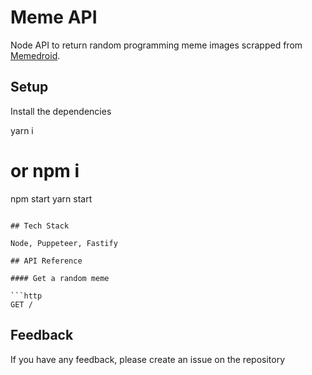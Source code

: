 # Meme API


Node API to return random programming meme images scrapped from [Memedroid](https://www.memedroid.com/memes/tag/programming).

## Setup

Install the dependencies


yarn i 
# or npm i
npm start 
yarn start
```

## Tech Stack

Node, Puppeteer, Fastify

## API Reference

#### Get a random meme

```http
GET /
```

## Feedback

If you have any feedback, please create an issue on the repository

